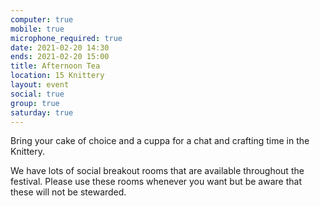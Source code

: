 ```yaml
---
computer: true
mobile: true
microphone_required: true
date: 2021-02-20 14:30
ends: 2021-02-20 15:00
title: Afternoon Tea
location: 15 Knittery
layout: event
social: true
group: true
saturday: true
---
```

Bring your cake of choice and a cuppa for a chat and crafting time in the Knittery.

We have lots of social breakout rooms that are available throughout the festival. Please use these rooms whenever you want but be aware that these will not be stewarded. 
